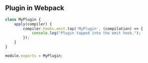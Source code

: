 ## Plugin in Webpack

```javascript
class MyPlugin {
    apply(compiler) {
        compiler.hooks.emit.tap('MyPlugin', (compilation) => {
            console.log("Plugin tapped into the emit hook.");
        });
    }
}

module.exports = MyPlugin;
```